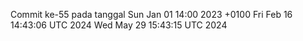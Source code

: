 Commit ke-55 pada tanggal Sun Jan 01 14:00 2023 +0100
Fri Feb 16 14:43:06 UTC 2024
Wed May 29 15:43:15 UTC 2024
